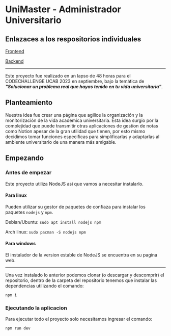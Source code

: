 # UniMaster - Administrador Universitario

## Enlazaces a los respositorios individuales

[Frontend](https://github.com/Gabo-div/frontend-hackaton-unimaster)

[Backend](https://github.com/Gabo-div/backend-hackaton-unimaster)

---

Este proyecto fue realizado en un lapso de 48 horas para el CODECHALLENGE UCAB 2023 en septiembre, bajo la temática de **_"Solucionar un problema real que hayas tenido en tu vida universitaria"_**.

## Planteamiento

Nuestra idea fue crear una página que agilice la organización y la monitorización de la vida academica universitaria.
Esta idea surgio por la complejidad que puede transmitir otras aplicaciones de gestion de notas como Notion apesar de la gran utilidad que tienen,
por esto mismo decidimos tomar funciones especificas para simplificarlas y adaptarlas al ambiente universitario de una manera más amigable.

## Empezando

### Antes de empezar

Este proyecto utiliza NodeJS asi que vamos a necesitar instalarlo.

#### Para linux

Pueden utilizar su gestor de paquetes de confiaza para instalar los paquetes `nodejs` y `npm`.

Debian/Ubuntu: `sudo apt install nodejs npm`

Arch linux: `sudo pacman -S nodejs npm`

#### Para windows

El instalador de la version estable de NodeJS se encuentra en su pagina web.

---

Una vez instalado lo anterior podemos clonar (o descargar y descomprir) el repositorio,
dentro de la carpeta del repositorio tenemos que instalar las dependencias utilizando el comando:

`npm i`

### Ejecutando la aplicacion

Para ejecutar todo el proyecto solo necesitamos ingresar el comando:

`npm run dev`
